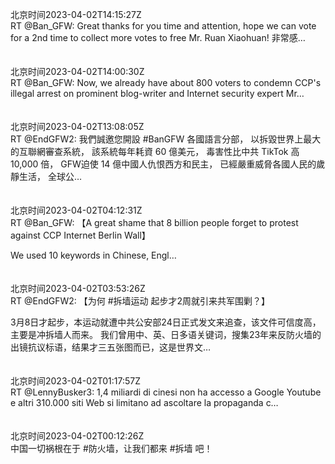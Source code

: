 北京时间2023-04-02T14:15:27Z<br>RT @Ban_GFW: Great thanks for you time and attention, hope we can vote for a 2nd time to collect more votes to free Mr. Ruan Xiaohuan! 
非常感…<br><br><br>北京时间2023-04-02T14:00:30Z<br>RT @Ban_GFW: Now, we already have about 800 voters to condemn CCP's illegal arrest on prominent blog-writer and Internet security expert Mr…<br><br><br>北京时间2023-04-02T13:08:05Z<br>RT @EndGFW2: 我們誠邀您開設 #BanGFW 各國語言分部，
以拆毀世界上最大的互聯網審查系統，
該系統每年耗資 60 億美元，
毒害性比中共 TikTok 高 10,000 倍，
GFW迫使 14 億中國人仇恨西方和民主，
已經嚴重威脅各國人民的歲靜生活，
全球公…<br><br><br>北京时间2023-04-02T04:12:31Z<br>RT @Ban_GFW: 【A great shame that 8 billion people forget to protest against CCP Internet Berlin Wall】

We used 10 keywords in Chinese, Engl…<br><br><br>北京时间2023-04-02T03:53:26Z<br>RT @EndGFW2: 【为何 #拆墙运动 起步才2周就引来共军围剿？】 
  
 3月8日才起步，本运动就遭中共公安部24日正式发文来追查，该文件可信度高，主要是冲拆墙人而来。 我们曾用中、英、日多语关键词，搜集23年来反防火墙的出镜抗议标语，结果才三五张图而已，这是世界文…<br><br><br>北京时间2023-04-02T01:17:57Z<br>RT @LennyBusker3: 1,4 miliardi di cinesi non ha accesso a Google
Youtube e altri 310.000 siti Web 
si limitano ad ascoltare la propaganda c…<br><br><br>北京时间2023-04-02T00:12:26Z<br>中国一切祸根在于 #防火墙，让我们都来 #拆墙 吧！<br><br><br>